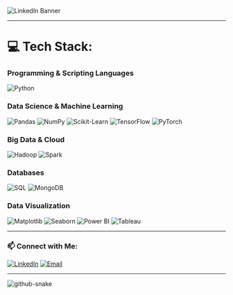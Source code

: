 
![LinkedIn Banner](https://github.com/user-attachments/assets/2883d5a9-e664-4e34-ada4-2d641a783531)





---

# 💻 Tech Stack:

### Programming & Scripting Languages
![Python](https://img.shields.io/badge/python-%233776AB.svg?style=for-the-badge&logo=python&logoColor=white)  

### Data Science & Machine Learning
![Pandas](https://img.shields.io/badge/pandas-%23150458.svg?style=for-the-badge&logo=pandas&logoColor=white) ![NumPy](https://img.shields.io/badge/numpy-%23013243.svg?style=for-the-badge&logo=numpy&logoColor=white) ![Scikit-Learn](https://img.shields.io/badge/scikit--learn-%23F7931E.svg?style=for-the-badge&logo=scikit-learn&logoColor=white) ![TensorFlow](https://img.shields.io/badge/TensorFlow-%23FF6F00.svg?style=for-the-badge&logo=tensorflow&logoColor=white) ![PyTorch](https://img.shields.io/badge/PyTorch-%23EE4C2C.svg?style=for-the-badge&logo=pytorch&logoColor=white)

### Big Data & Cloud
![Hadoop](https://img.shields.io/badge/Hadoop-%23FFCC00.svg?style=for-the-badge&logo=apachehadoop&logoColor=black) ![Spark](https://img.shields.io/badge/Apache%20Spark-%23E25A1C.svg?style=for-the-badge&logo=apachespark&logoColor=white)

### Databases
![SQL](https://img.shields.io/badge/SQL-%2300599C.svg?style=for-the-badge&logo=database&logoColor=white) ![MongoDB](https://img.shields.io/badge/MongoDB-%234ea94b.svg?style=for-the-badge&logo=mongodb&logoColor=white)

### Data Visualization
![Matplotlib](https://img.shields.io/badge/Matplotlib-%230076D6.svg?style=for-the-badge&logo=python&logoColor=white) ![Seaborn](https://img.shields.io/badge/Seaborn-%23157CBA.svg?style=for-the-badge&logo=python&logoColor=white) ![Power BI](https://img.shields.io/badge/Power%20BI-F2C811?style=for-the-badge&logo=powerbi&logoColor=black) ![Tableau](https://img.shields.io/badge/Tableau-%23E97627.svg?style=for-the-badge&logo=tableau&logoColor=white)

---

### 📫 Connect with Me:
[![LinkedIn](https://img.shields.io/badge/LinkedIn-%230077B5.svg?style=for-the-badge&logo=linkedin&logoColor=white)](https://www.linkedin.com/in/riteshkaushik18/) [![Email](https://img.shields.io/badge/Gmail-%23D14836.svg?style=for-the-badge&logo=gmail&logoColor=white)](mailto:ritesh18043@gmail.com)

---

<picture>
  <source media="(prefers-color-scheme: dark)" srcset="https://raw.githubusercontent.com/tobiasmeyhoefer/tobiasmeyhoefer/output/github-snake-dark.svg" />
  <source media="(prefers-color-scheme: light)" srcset="https://raw.githubusercontent.com/tobiasmeyhoefer/tobiasmeyhoefer/output/github-snake.svg" />
  <img alt="github-snake" src="https://raw.githubusercontent.com/tobiasmeyhoefer/tobiasmeyhoefer/output/github-snake.svg" />
</picture>

